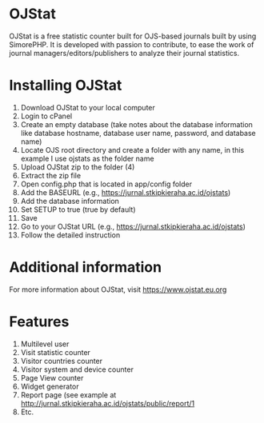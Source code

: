 # OJStat
OJStat is a free statistic counter built for OJS-based journals built by using SimorePHP. It is developed with passion to contribute, to ease the work of journal managers/editors/publishers to analyze their journal statistics.

# Installing OJStat
1. Download OJStat to your local computer
2. Login to cPanel
3. Create an empty database (take notes about the database information like database hostname, database user name, password, and database name)
4. Locate OJS root directory and create a folder with any name, in this example I use ojstats as the folder name
5. Upload OJStat zip to the folder (4)
6. Extract the zip file
7. Open config.php that is located in app/config folder
8. Add the BASEURL (e.g., https://jurnal.stkipkieraha.ac.id/ojstats)
9. Add the database information
10. Set SETUP to true (true by default)
11. Save
12. Go to your OJStat URL (e.g., https://jurnal.stkipkieraha.ac.id/ojstats)
13. Follow the detailed instruction

# Additional information
For more information about OJStat, visit https://www.ojstat.eu.org

# Features
1. Multilevel user
2. Visit statistic counter
3. Visitor countries counter
4. Visitor system and device counter
5. Page View counter
6. Widget generator
7. Report page (see example at http://jurnal.stkipkieraha.ac.id/ojstats/public/report/1
8. Etc.
